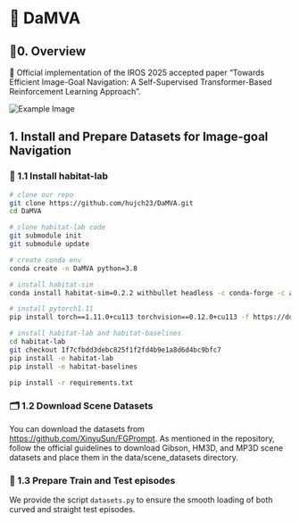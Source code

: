 # 🤖 DaMVA

## 🌟0. Overview 

🙌 Official implementation of the IROS 2025 accepted paper “Towards Efficient Image-Goal Navigation: A Self-Supervised Transformer-Based Reinforcement Learning Approach”.

![Example Image](video.gif) 

## 1. Install and Prepare Datasets for Image-goal Navigation

### 👒 1.1 Install habitat-lab 
```bash
# clone our repo
git clone https://github.com/hujch23/DaMVA.git
cd DaMVA

# clone habitat-lab code
git submodule init
git submodule update

# create conda env
conda create -n DaMVA python=3.8

# install habitat-sim
conda install habitat-sim=0.2.2 withbullet headless -c conda-forge -c aihabitat

# install pytorch1.11
pip install torch==1.11.0+cu113 torchvision==0.12.0+cu113 -f https://download.pytorch.org/whl/torch_stable.html

# install habitat-lab and habitat-baselines
cd habitat-lab
git checkout 1f7cfbdd3debc825f1f2fd4b9e1a8d6d4bc9bfc7
pip install -e habitat-lab 
pip install -e habitat-baselines

pip install -r requirements.txt
```

### 🗂️ 1.2  Download Scene Datasets
You can download the datasets from https://github.com/XinyuSun/FGPrompt. As mentioned in the repository, follow the official guidelines to download Gibson, HM3D, and MP3D scene datasets and place them in the data/scene_datasets directory.

### 📑 1.3  Prepare Train and Test episodes
We provide the script `datasets.py` to ensure the smooth loading of both curved and straight test episodes.
